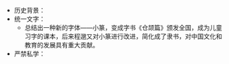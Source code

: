 - 历史背景：
- 统一文字：
	- 总结出一种新的字体——小篆，变成字书《仓颉篇》颁发全国，成为儿童习字的课本，后来程邈又对小篆进行改进，简化成了隶书，对中国文化和教育的发展具有重大贡献。
- 严禁私学：